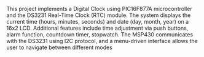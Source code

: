 This project implements a Digital Clock using PIC16F877A microcontroller and the DS3231 Real-Time Clock (RTC) module. The system displays the current time (hours, minutes, seconds) and date (day, month, year) on a 16x2 LCD. Additional features include time adjustment via push buttons, alarm function, countdown timer, stopwatch. The MSP430 communicates with the DS3231 using I2C protocol, and a menu-driven interface allows the user to navigate between different modes
